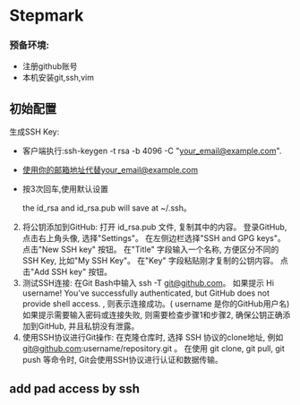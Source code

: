 # Stepmark
### 预备环境:  
- 注册github账号  
- 本机安装git,ssh,vim  

## 初始配置  
 
生成SSH Key:  
- 客户端执行:ssh-keygen -t rsa -b 4096 -C "your_email@example.com".  
- 使用你的邮箱地址代替your_email@example.com  
- 按3次回车,使用默认设置  

    the id_rsa and id_rsa.pub will save at ~/.ssh。
2. 将公钥添加到GitHub:
打开 id_rsa.pub 文件, 复制其中的内容。
登录GitHub, 点击右上角头像, 选择"Settings"。
在左侧边栏选择"SSH and GPG keys"。
点击"New SSH key" 按钮。
在"Title" 字段输入一个名称, 方便区分不同的SSH Key, 比如"My SSH Key"。
在"Key" 字段粘贴刚才复制的公钥内容。
点击"Add SSH key" 按钮。﻿
3. 测试SSH连接:
在Git Bash中输入 ssh -T git@github.com。
如果提示 Hi username! You've successfully authenticated, but GitHub does not provide shell access. , 则表示连接成功。( username 是你的GitHub用户名)
如果提示需要输入密码或连接失败, 则需要检查步骤1和步骤2, 确保公钥正确添加到GitHub, 并且私钥没有泄露。
4. 使用SSH协议进行Git操作:
在克隆仓库时, 选择 SSH 协议的clone地址, 例如 git@github.com:username/repository.git 。
在使用 git clone, git pull, git push 等命令时, Git会使用SSH协议进行认证和数据传输。

## add pad access by ssh
